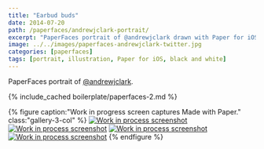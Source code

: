 ```yaml
---
title: "Earbud buds"
date: 2014-07-20
path: /paperfaces/andrewjclark-portrait/
excerpt: "PaperFaces portrait of @andrewjclark drawn with Paper for iOS on an iPad."
image: ../../images/paperfaces-andrewjclark-twitter.jpg
categories: [paperfaces]
tags: [portrait, illustration, Paper for iOS, black and white]
---
```


PaperFaces portrait of [@andrewjclark](https://twitter.com/andrewjclark).

{% include_cached boilerplate/paperfaces-2.md %}

{% figure caption:"Work in progress screen captures Made with Paper." class:"gallery-3-col" %}
[![Work in process screenshot](../../images/paperfaces-andrewjclark-process-1-600.jpg)](../../images/paperfaces-andrewjclark-process-1-lg.jpg) [![Work in process screenshot](../../images/paperfaces-andrewjclark-process-2-600.jpg)](../../images/paperfaces-andrewjclark-process-2-lg.jpg) [![Work in process screenshot](../../images/paperfaces-andrewjclark-process-3-600.jpg)](../../images/paperfaces-andrewjclark-process-3-lg.jpg) [![Work in process screenshot](../../images/paperfaces-andrewjclark-process-4-600.jpg)](../../images/paperfaces-andrewjclark-process-4-lg.jpg)
{% endfigure %}
